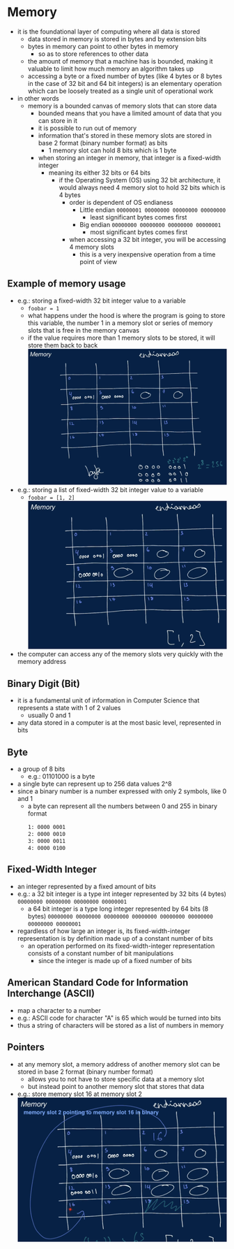# Memory
- it is the foundational layer of computing where all data is stored
  - data stored in memory is stored in bytes and by extension bits
  - bytes in memory can point to other bytes in memory
    - so as to store references to other data
  - the amount of memory that a machine has is bounded, making it valuable to limit how much memory an algorithm takes up
  - accessing a byte or a fixed number of bytes (like 4 bytes or 8 bytes in the case of 32 bit and 64 bit integers) is an elementary operation which can be loosely treated as a single unit of operational work
- in other words
  - memory is a bounded canvas of memory slots that can store data
    - bounded means that you have a limited amount of data that you can store in it
    - it is possible to run out of memory
    - information that's stored in these memory slots are stored in base 2 format (binary number format) as bits
      - 1 memory slot can hold 8 bits which is 1 byte
    - when storing an integer in memory, that integer is a fixed-width integer
      - meaning its either 32 bits or 64 bits
        - if the Operating System (OS) using 32 bit architecture, it would always need 4 memory slot to hold 32 bits which is 4 bytes
          - order is dependent of OS endianess
            - Little endian ```00000001 00000000 00000000 00000000```
              - least significant bytes comes first
            - Big endian ```00000000 00000000 00000000 00000001```
              - most significant bytes comes first
          - when accessing a 32 bit integer, you will be accessing 4 memory slots
            - this is a very inexpensive operation from a time point of view
## Example of memory usage
- e.g.: storing a fixed-width 32 bit integer value to a variable
  - ```foobar = 1```
  - what happens under the hood is where the program is going to store this variable, the number 1 in a memory slot or series of memory slots that is free in the memory canvas
  - if the value requires more than 1 memory slots to be stored, it will store them back to back
![singleValueMemory](../../../images/singleValueMemory.png)
- e.g.: storing a list of fixed-width 32 bit integer value to a variable
  - ```foobar = [1, 2]```
![listValueMemory](../../../images/listValueMemory.png)
- the computer can access any of the memory slots very quickly with the memory address
## Binary Digit (Bit)
- it is a fundamental unit of information in Computer Science that represents a state with 1 of 2 values
  - usually 0 and 1
- any data stored in a computer is at the most basic level, represented in bits
## Byte
- a group of 8 bits
  - e.g.: 01101000 is a byte
- a single byte can represent up to 256 data values 2^8
- since a binary number is a number expressed with only 2 symbols, like 0 and 1
  - a byte can represent all the numbers between 0 and 255 in binary format
      ```
      1: 0000 0001
      2: 0000 0010
      3: 0000 0011
      4: 0000 0100
      ```
## Fixed-Width Integer
- an integer represented by a fixed amount of bits
- e.g.: a 32 bit integer is a type int integer represented by 32 bits (4 bytes)
    ```00000000 00000000 00000000 00000001```
  - a 64 bit integer is a type long integer represented by 64 bits (8 bytes)
    ```00000000 00000000 00000000 00000000 00000000 00000000 00000000 00000001```
- regardless of how large an integer is, its fixed-width-integer representation is by definition made up of a constant number of bits
  - an operation performed on its fixed-width-integer representation consists of a constant number of bit manipulations
    - since the integer is made up of a fixed number of bits
## American Standard Code for Information Interchange (ASCII)
- map a character to a number
- e.g.: ASCII code for character "A" is 65 which would be turned into bits
- thus a string of characters will be stored as a list of numbers in memory
## Pointers
- at any memory slot, a memory address of another memory slot can be stored in base 2 format (binary number format)
  - allows you to not have to store specific data at a memory slot
  - but instead point to another memory slot that stores that data
- e.g.: store memory slot 16 at memory slot 2
![pointer](../../../images/pointer.png)
